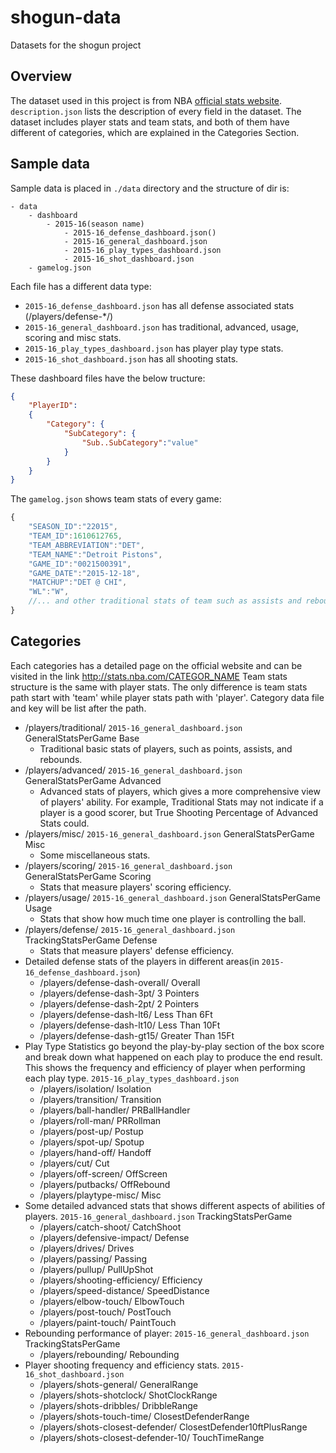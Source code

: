 # shogun-data

Datasets for the shogun project

## Overview

The dataset used in this project is from NBA [official stats website](http://stats.nba.com/players/).  `description.json` lists the description of every field in the dataset. The dataset includes player stats and team stats, and both of them have different of categories, which are explained in the Categories Section.

## Sample data

Sample data is placed in `./data` directory and the structure of dir is:

```
- data
    - dashboard
        - 2015-16(season name)
            - 2015-16_defense_dashboard.json()
            - 2015-16_general_dashboard.json
            - 2015-16_play_types_dashboard.json
            - 2015-16_shot_dashboard.json
    - gamelog.json
```

Each file has a different data type:

* `2015-16_defense_dashboard.json` has all defense associated stats (/players/defense-*/)
* `2015-16_general_dashboard.json` has traditional, advanced, usage, scoring and misc stats.
* `2015-16_play_types_dashboard.json` has player play type stats.
* `2015-16_shot_dashboard.json` has all shooting stats.

These dashboard files have the below tructure:

```json
{
	"PlayerID":
	{
		"Category": {
			"SubCategory": {
				"Sub..SubCategory":"value"
			}
		}
	}
}
```

The `gamelog.json` shows team stats of every game:

```javascript
{
	"SEASON_ID":"22015",
	"TEAM_ID":1610612765,
	"TEAM_ABBREVIATION":"DET",
	"TEAM_NAME":"Detroit Pistons",
	"GAME_ID":"0021500391",
	"GAME_DATE":"2015-12-18",
	"MATCHUP":"DET @ CHI",
	"WL":"W",
	//... and other traditional stats of team such as assists and rebounds.
}
```

## Categories

Each categories has a detailed page on the official website and can be visited in the link http://stats.nba.com/CATEGOR_NAME
Team stats structure is the same with player stats. The only difference is team stats path start with 'team' while player stats path with 'player'. Category data file and key will be list after the path.

* /players/traditional/ `2015-16_general_dashboard.json` GeneralStatsPerGame Base
	* Traditional basic stats of players, such as points, assists, and rebounds.
* /players/advanced/ `2015-16_general_dashboard.json` GeneralStatsPerGame Advanced
	* Advanced stats of players, which gives a more comprehensive view of players' ability. For example, Traditional Stats may not indicate if a player is a good scorer, but True Shooting Percentage of Advanced Stats could.
* /players/misc/ `2015-16_general_dashboard.json` GeneralStatsPerGame Misc
	* Some miscellaneous stats.
* /players/scoring/ `2015-16_general_dashboard.json` GeneralStatsPerGame Scoring
	* Stats that measure players' scoring efficiency.
* /players/usage/ `2015-16_general_dashboard.json` GeneralStatsPerGame Usage
	* Stats that show how much time one player is controlling the ball.
* /players/defense/ `2015-16_general_dashboard.json` TrackingStatsPerGame Defense
	* Stats that measure players' defense efficiency.
* Detailed defense stats of the players in different areas(in `2015-16_defense_dashboard.json`)
	* /players/defense-dash-overall/ Overall
	* /players/defense-dash-3pt/ 3 Pointers
	* /players/defense-dash-2pt/ 2 Pointers
	* /players/defense-dash-lt6/ Less Than 6Ft
	* /players/defense-dash-lt10/ Less Than 10Ft
	* /players/defense-dash-gt15/ Greater Than 15Ft
* Play Type Statistics go beyond the play-by-play section of the box score and break down what happened on each play to produce the end result. This shows the frequency and efficiency of player when performing each play type. `2015-16_play_types_dashboard.json`
	* /players/isolation/ Isolation
	* /players/transition/ Transition
	* /players/ball-handler/ PRBallHandler
	* /players/roll-man/ PRRollman
	* /players/post-up/ Postup
	* /players/spot-up/ Spotup
	* /players/hand-off/ Handoff
	* /players/cut/ Cut
	* /players/off-screen/ OffScreen
	* /players/putbacks/ OffRebound
	* /players/playtype-misc/ Misc
* Some detailed advanced stats that shows different aspects of abilities of players. `2015-16_general_dashboard.json` TrackingStatsPerGame
	* /players/catch-shoot/ CatchShoot
	* /players/defensive-impact/ Defense
	* /players/drives/ Drives
	* /players/passing/ Passing
	* /players/pullup/ PullUpShot
    * /players/shooting-efficiency/ Efficiency
	* /players/speed-distance/ SpeedDistance
	* /players/elbow-touch/ ElbowTouch
	* /players/post-touch/ PostTouch
	* /players/paint-touch/ PaintTouch
* Rebounding performance of player: `2015-16_general_dashboard.json` TrackingStatsPerGame
	* /players/rebounding/ Rebounding
* Player shooting frequency and efficiency stats. `2015-16_shot_dashboard.json`
	* /players/shots-general/ GeneralRange
	* /players/shots-shotclock/ ShotClockRange
	* /players/shots-dribbles/ DribbleRange
	* /players/shots-touch-time/ ClosestDefenderRange
	* /players/shots-closest-defender/ ClosestDefender10ftPlusRange
	* /players/shots-closest-defender-10/ TouchTimeRange
